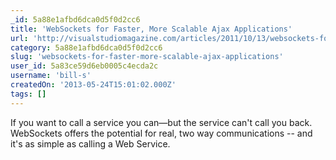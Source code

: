 ```yaml
---
_id: 5a88e1afbd6dca0d5f0d2cc6
title: 'WebSockets for Faster, More Scalable Ajax Applications'
url: 'http://visualstudiomagazine.com/articles/2011/10/13/websockets-for-ajax.aspx'
category: 5a88e1afbd6dca0d5f0d2cc6
slug: 'websockets-for-faster-more-scalable-ajax-applications'
user_id: 5a83ce59d6eb0005c4ecda2c
username: 'bill-s'
createdOn: '2013-05-24T15:01:02.000Z'
tags: []
---
```


If you want to call a service you can—but the service can't call you back. WebSockets offers the potential for real, two way communications -- and it's as simple as calling a Web Service.
